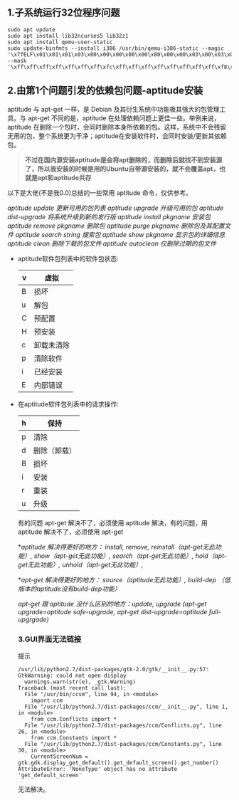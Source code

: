 ## **1.子系统运行32位程序问题**

```
sudo apt update
sudo apt install lib32ncurses5 lib32z1
sudo apt install qemu-user-static
sudo update-binfmts --install i386 /usr/bin/qemu-i386-static --magic '\x7fELF\x01\x01\x01\x03\x00\x00\x00\x00\x00\x00\x00\x00\x03\x00\x03\x00\x01\x00\x00\x00' --mask '\xff\xff\xff\xff\xff\xff\xff\xfc\xff\xff\xff\xff\xff\xff\xff\xff\xf8\xff\xff\xff\xff\xff\xff\xff'
```

## **2.由第1个问题引发的依赖包问题-aptitude**安装

aptitude 与 apt-get 一样，是 Debian 及其衍生系统中功能极其强大的包管理工具。与 apt-get 不同的是，aptitude 在处理依赖问题上更佳一些。举例来说，aptitude 在删除一个包时，会同时删除本身所依赖的包。这样，系统中不会残留无用的包，整个系统更为干净；aptitude在安装软件时，会同时安装/更新其依赖包。

> **不过在国内源安装aptitude是会将apt删除的，而删除后就找不到安装源了，所以我安装的时候是用的Ubuntu自带源安装的，就不会覆盖apt，也就是apt和aptitude共存**

以下是大佬(不是我0.0)总结的一些常用 aptitude 命令，仅供参考。

*aptitude update 更新可用的包列表*
*aptitude upgrade 升级可用的包*
*aptitude dist-upgrade 将系统升级到新的发行版*
*aptitude install pkgname 安装包*
*aptitude remove pkgname 删除包*
*aptitude purge pkgname 删除包及其配置文件*
*aptitude search string 搜索包*
*aptitude show pkgname 显示包的详细信息*
*aptitude clean 删除下载的包文件*
*aptitude autoclean 仅删除过期的包文件*

- aptitude软件包列表中的软件包状态:

  | v    | 虚拟       |
  | ---- | ---------- |
  | B    | 损坏       |
  | u    | 解包       |
  | C    | 预配置     |
  | H    | 预安装     |
  | c    | 卸载未清除 |
  | p    | 清除软件   |
  | i    | 已经安装   |
  | E    | 内部错误   |

- 在aptitude软件包列表中的请求操作:

  | h    | 保持         |
  | ---- | ------------ |
  | p    | 清除         |
  | d    | 删除（卸载） |
  | B    | 损坏         |
  | i    | 安装         |
  | r    | 重装         |
  | u    | 升级         |

  有的问题 apt-get 解决不了，必须使用 aptitude 解决，有的问题，用 aptitude 解决不了，必须使用 apt-get

  **aptitude 解决得更好的地方： install, remove, reinstall（apt-get无此功能）, show（apt-get无此功能）, search（apt-get无此功能）, hold（apt-get无此功能）, unhold（apt-get无此功能）,*

  **apt-get 解决得更好的地方： source（aptitude无此功能）, build-dep （低版本的aptitude没有build-dep功能）*

  *apt-get 跟 aptitude 没什么区别的地方：update, upgrade (apt-get upgrade=aptitude safe-upgrade, apt-get dist-upgrade=aptitude full-upgrgade)*

  ### 3.GUI界面无法链接

  提示

  ```linux
  /usr/lib/python2.7/dist-packages/gtk-2.0/gtk/__init__.py:57: GtkWarning: could not open display
    warnings.warn(str(e), _gtk.Warning)
  Traceback (most recent call last):
    File "/usr/bin/ccsm", line 94, in <module>
      import ccm
    File "/usr/lib/python2.7/dist-packages/ccm/__init__.py", line 1, in <module>
      from ccm.Conflicts import *
    File "/usr/lib/python2.7/dist-packages/ccm/Conflicts.py", line 26, in <module>
      from ccm.Constants import *
    File "/usr/lib/python2.7/dist-packages/ccm/Constants.py", line 30, in <module>
      CurrentScreenNum = gtk.gdk.display_get_default().get_default_screen().get_number()
  AttributeError: 'NoneType' object has no attribute 'get_default_screen'
  ```

  无法解决。